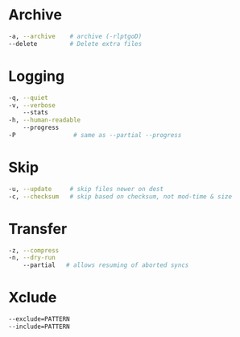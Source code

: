 # Archive
```bash
-a, --archive    # archive (-rlptgoD)
--delete         # Delete extra files
```

# Logging
```bash
-q, --quiet
-v, --verbose
    --stats
-h, --human-readable
    --progress
-P                # same as --partial --progress
```

# Skip
```bash
-u, --update     # skip files newer on dest
-c, --checksum   # skip based on checksum, not mod-time & size
```

# Transfer
```bash
-z, --compress
-n, --dry-run
    --partial   # allows resuming of aborted syncs
```

# Xclude
```bash
--exclude=PATTERN
--include=PATTERN
```
